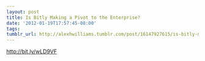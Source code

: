 ```yaml
---
layout: post
title: Is Bitly Making a Pivot to the Enterprise?
date: '2012-01-19T17:57:45-08:00'
tags: 
tumblr_url: http://alexhwilliams.tumblr.com/post/16147927615/is-bitly-making-a-pivot-to-the-enterprise
---
```

<p><a href="http://bit.ly/wLD9VF">http://bit.ly/wLD9VF</a></p>
